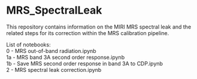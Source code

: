 # MRS_SpectralLeak
This repository contains information on the MIRI MRS spectral leak and the related steps for its correction within the MRS calibration pipeline.  

List of notebooks:  
0 - MRS out-of-band radiation.ipynb  
1a - MRS band 3A second order response.ipynb  
1b - Save MRS second order response in band 3A to CDP.ipynb  
2 - MRS spectral leak correction.ipynb  
